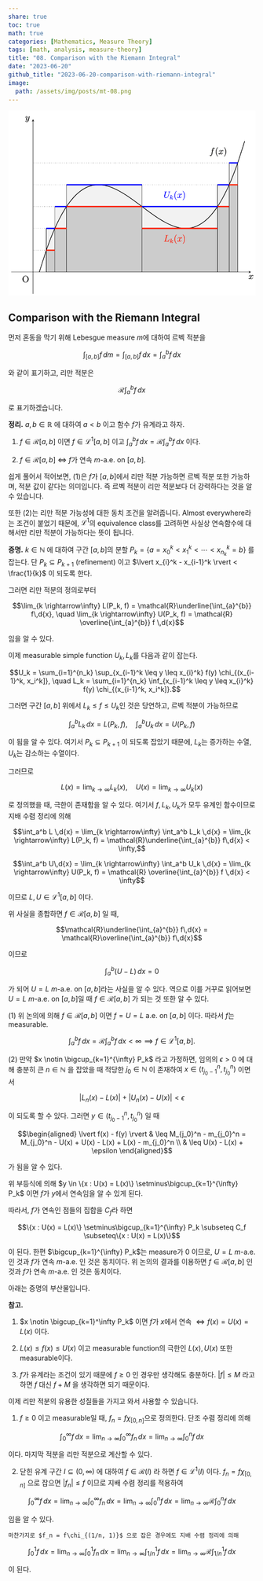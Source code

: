 ```yaml
---
share: true
toc: true
math: true
categories: [Mathematics, Measure Theory]
tags: [math, analysis, measure-theory]
title: "08. Comparison with the Riemann Integral"
date: "2023-06-20"
github_title: "2023-06-20-comparison-with-riemann-integral"
image:
  path: /assets/img/posts/mt-08.png
---
```


![mt-08.png](../../../assets/img/posts/mt-08.png)

## Comparison with the Riemann Integral

먼저 혼동을 막기 위해 Lebesgue measure $m$에 대하여 르벡 적분을

$$\int_{[a, b]} f \,d{m} = \int_{[a, b]} f \,d{x} = \int_a^b f \,d{x}$$

와 같이 표기하고, 리만 적분은

$$\mathcal{R}\int_a^b f\,d{x}$$

로 표기하겠습니다.

**정리.** $a, b \in \mathbb{R}$ 에 대하여 $a < b$ 이고 함수 $f$가 유계라고 하자.

1. $f \in \mathcal{R}[a, b]$ 이면 $f \in \mathcal{L}^{1}[a, b]$ 이고 $\displaystyle\int_a^b f\,d{x} = \mathcal{R}\int_a^b f \,d{x}$ 이다.

2. $f \in \mathcal{R}[a, b]$ $\iff$ $f$가 연속 $m$-a.e. on $[a, b]$.

쉽게 풀어서 적어보면, (1)은 $f$가 $[a, b]$에서 리만 적분 가능하면 르벡 적분 또한 가능하며, 적분 값이 같다는 의미입니다. 즉 르벡 적분이 리만 적분보다 더 강력하다는 것을 알 수 있습니다.

또한 (2)는 리만 적분 가능성에 대한 동치 조건을 알려줍니다. Almost everywhere라는 조건이 붙었기 때문에, $\mathcal{L}^1$의 equivalence class를 고려하면 사실상 연속함수에 대해서만 리만 적분이 가능하다는 뜻이 됩니다.

**증명.** $k \in \mathbb{N}$ 에 대하여 구간 $[a, b]$의 분할 $P_k = \{a = x_0^k < x_1^k < \cdots < x_{n_k}^k = b\}$ 를 잡는다. 단 $P_k \subseteq P_{k+1}$ (refinement) 이고 $\lvert x_{i}^k - x_{i-1}^k \rvert < \frac{1}{k}$ 이 되도록 한다.

그러면 리만 적분의 정의로부터

$$\lim_{k \rightarrow\infty} L(P_k, f) = \mathcal{R}\underline{\int_{a}^{b}} f\,d{x}, \quad \lim_{k \rightarrow\infty} U(P_k, f) = \mathcal{R} \overline{\int_{a}^{b}} f \,d{x}$$

임을 알 수 있다.

이제 measurable simple function $U_k, L_k$를 다음과 같이 잡는다.

$$U_k = \sum_{i=1}^{n_k} \sup_{x_{i-1}^k \leq y \leq x_{i}^k} f(y) \chi_{(x_{i-1}^k, x_i^k]}, \quad L_k = \sum_{i=1}^{n_k} \inf_{x_{i-1}^k \leq y \leq x_{i}^k} f(y) \chi_{(x_{i-1}^k, x_i^k]}.$$

그러면 구간 $[a, b]$ 위에서 $L_k \leq f \leq U_k$인 것은 당연하고, 르벡 적분이 가능하므로

$$\int_a^b L_k \,d{x} = L(P_k, f), \quad \int_a^b U_k \,d{x} = U(P_k, f)$$

이 됨을 알 수 있다. 여기서 $P_k \subseteq P_{k + 1}$ 이 되도록 잡았기 때문에, $L_k$는 증가하는 수열, $U_k$는 감소하는 수열이다.

그러므로

$$L(x) = \lim_{k \rightarrow\infty} L_k(x), \quad U(x) = \lim_{k \rightarrow\infty} U_k(x)$$

로 정의했을 때, 극한이 존재함을 알 수 있다. 여기서 $f, L_k, U_k$가 모두 유계인 함수이므로 지배 수렴 정리에 의해

$$\int_a^b L \,d{x} = \lim_{k \rightarrow\infty} \int_a^b L_k \,d{x} = \lim_{k \rightarrow\infty} L(P_k, f) = \mathcal{R}\underline{\int_{a}^{b}} f\,d{x} < \infty,$$

$$\int_a^b U\,d{x} = \lim_{k \rightarrow\infty} \int_a^b U_k \,d{x} = \lim_{k \rightarrow\infty} U(P_k, f) = \mathcal{R} \overline{\int_{a}^{b}} f \,d{x} < \infty$$

이므로 $L, U \in \mathcal{L}^{1}[a, b]$ 이다.

위 사실을 종합하면 $f \in \mathcal{R}[a, b]$ 일 때,

$$\mathcal{R}\underline{\int_{a}^{b}} f\,d{x} = \mathcal{R}\overline{\int_{a}^{b}} f\,d{x}$$

이므로

$$\int_a^b (U - L)\,d{x} = 0$$

가 되어 $U = L$ $m$-a.e. on $[a, b]$라는 사실을 알 수 있다. 역으로 이를 거꾸로 읽어보면 $U = L$ $m$-a.e. on $[a, b]$일 때 $f \in \mathcal{R}[a, b]$ 가 되는 것 또한 알 수 있다.

(1) 위 논의에 의해 $f \in \mathcal{R}[a, b]$ 이면 $f = U = L$ a.e. on $[a, b]$ 이다. 따라서 $f$는 measurable.

$$\int_a^b f \,d{x} = \mathcal{R}\int_a^b f\,d{x} < \infty \implies f \in \mathcal{L}^{1}[a, b].$$

(2) 만약 $x \notin \bigcup_{k=1}^{\infty} P_k$ 라고 가정하면, 임의의 $\epsilon > 0$ 에 대해 충분히 큰 $n \in \mathbb{N}$ 을 잡았을 때 적당한 $j_0 \in \mathbb{N}$ 이 존재하여 $x \in (t_{j_0-1}^n, t_{j_0}^n)$ 이면서

$$\lvert L_n(x) - L(x) \rvert + \lvert U_n(x) - U(x) \rvert < \epsilon$$

이 되도록 할 수 있다. 그러면 $y \in (t_{j_0-1}^n, t_{j_0}^n)$ 일 때

$$\begin{aligned}
        \lvert f(x) - f(y) \rvert & \leq M_{j_0}^n - m_{j_0}^n = M_{j_0}^n - U(x) + U(x) - L(x) + L(x) - m_{j_0}^n \\
                          & \leq U(x) - L(x) + \epsilon
    \end{aligned}$$

가 됨을 알 수 있다.

위 부등식에 의해 $y \in \{x : U(x) = L(x)\} \setminus\bigcup_{k=1}^{\infty} P_k$ 이면 $f$가 $y$에서 연속임을 알 수 있게 된다.

따라서, $f$가 연속인 점들의 집합을 $C_f$라 하면

$$\{x : U(x) = L(x)\} \setminus\bigcup_{k=1}^{\infty} P_k \subseteq C_f \subseteq\{x : U(x) = L(x)\}$$

이 된다. 한편 $\bigcup_{k=1}^{\infty} P_k$는 measure가 0 이므로, $U = L$ $m$-a.e. 인 것과 $f$가 연속 $m$-a.e. 인 것은 동치이다. 위 논의의 결과를 이용하면 $f \in \mathcal{R}[a, b]$ 인 것과 $f$가 연속 $m$-a.e. 인 것은 동치이다.

아래는 증명의 부산물입니다.

**참고.**

1. $x \notin \bigcup_{k=1}^\infty P_k$ 이면 $f$가 $x$에서 연속 $\iff f(x) = U(x) = L(x)$ 이다.

2. $L(x) \leq f(x) \leq U(x)$ 이고 measurable function의 극한인 $L(x), U(x)$ 또한 measurable이다.

3. $f$가 유계라는 조건이 있기 때문에 $f \geq 0$ 인 경우만 생각해도 충분하다. $\lvert f \rvert \leq M$ 라고 하면 $f$ 대신 $f + M$ 을 생각하면 되기 때문이다.

이제 리만 적분의 유용한 성질들을 가지고 와서 사용할 수 있습니다.

1. $f \geq 0$ 이고 measurable일 때, $f_n = f\chi_{[0, n]}$으로 정의한다. 단조 수렴 정리에 의해

$$\int_0^\infty f \,d{x} = \lim_{n \rightarrow\infty} \int_0^\infty f_n \,d{x} = \lim_{n \rightarrow\infty} \int_0^n f \,d{x}$$

이다. 마지막 적분을 리만 적분으로 계산할 수 있다.

2. 닫힌 유계 구간 $I \subseteq(0, \infty)$ 에 대하여 $f \in \mathcal{R}(I)$ 라 하면 $f \in \mathcal{L}^{1}(I)$ 이다. $f_n = f\chi_{[0, n]}$ 으로 잡으면 $\lvert f_n \rvert \leq f$ 이므로 지배 수렴 정리를 적용하여

$$\int_0^\infty f \,d{x} = \lim_{n \rightarrow\infty} \int_0^\infty f_n \,d{x} = \lim_{n \rightarrow\infty} \int_0^n f \,d{x} = \lim_{n \rightarrow\infty} \mathcal{R} \int_0^n f \,d{x}$$

임을 알 수 있다.

    마찬가지로 $f_n = f\chi_{(1/n, 1)}$ 으로 잡은 경우에도 지배 수렴 정리에 의해

$$\int_0^1 f\,d{x} = \lim_{n \rightarrow\infty} \int_{0}^1 f_n \,d{x} = \lim_{n \rightarrow\infty}\int_{1/n}^1 f \,d{x} = \lim_{n \rightarrow\infty} \mathcal{R}\int_{1/n}^1 f \,d{x}$$

이 된다.

